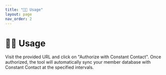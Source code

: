 ```yaml
---
title: "🧑‍💻 Usage"
layout: page
nav_order: 2
---
```


# 🧑‍💻 Usage

Visit the provided URL and click on "Authorize with Constant Contact". Once authorized, the tool will automatically sync your member database with Constant Contact at the specified intervals.
